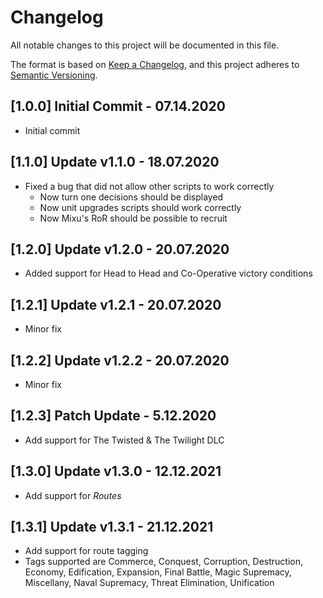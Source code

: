 # Changelog
All notable changes to this project will be documented in this file.

The format is based on [Keep a Changelog](https://keepachangelog.com/en/1.0.0/),
and this project adheres to [Semantic Versioning](https://semver.org/spec/v2.0.0.html).

## [1.0.0] Initial Commit - 07.14.2020

- Initial commit

## [1.1.0] Update v1.1.0 - 18.07.2020

- Fixed a bug that did not allow other scripts to work correctly 
    - Now turn one decisions should be displayed
    - Now unit upgrades scripts should work correctly
    - Now Mixu's RoR should be possible to recruit

## [1.2.0] Update v1.2.0 - 20.07.2020

- Added support for Head to Head and Co-Operative victory conditions

## [1.2.1] Update v1.2.1 - 20.07.2020

- Minor fix

## [1.2.2] Update v1.2.2 - 20.07.2020

- Minor fix
    
## [1.2.3] Patch Update - 5.12.2020

- Add support for The Twisted & The Twilight DLC
    
## [1.3.0] Update v1.3.0 - 12.12.2021

- Add support for _Routes_

## [1.3.1] Update v1.3.1 - 21.12.2021

- Add support for route tagging
- Tags supported are Commerce, Conquest, Corruption, Destruction, Economy, Edification, Expansion, Final Battle, Magic
  Supremacy, Miscellany, Naval Supremacy, Threat Elimination, Unification